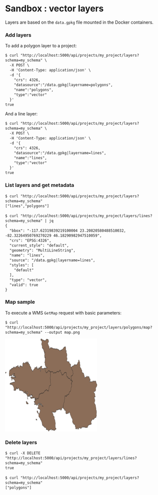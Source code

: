 # Sandbox : vector layers

Layers are based on the `data.gpkg` file mounted in the Docker containers.


### Add layers

To add a polygon layer to a project:

```` shell
$ curl "http://localhost:5000/api/projects/my_project/layers?schema=my_schema" \
  -X POST \
  -H 'Content-Type: application/json' \
  -d '{
    "crs": 4326,
    "datasource":"/data.gpkg|layername=polygons",
    "name":"polygons",
    "type":"vector"
  }'
true
````

And a line layer:

```` shell
$ curl "http://localhost:5000/api/projects/my_project/layers?schema=my_schema" \
  -X POST \
  -H 'Content-Type: application/json' \
  -d '{
    "crs": 4326,
    "datasource":"/data.gpkg|layername=lines",
    "name":"lines",
    "type":"vector"
  }'
true
````


### List layers and get metadata

```` shell
$ curl "http://localhost:5000/api/projects/my_project/layers?schema=my_schema"
["lines","polygons"]

$ curl "http://localhost:5000/api/projects/my_project/layers/lines?schema=my_schema" | jq
{
  "bbox": "-117.62319839219100004 23.20820580488510032, -82.32264950769270229 46.18290982947510059",
  "crs": "EPSG:4326",
  "current_style": "default",
  "geometry": "MultiLineString",
  "name": "lines",
  "source": "/data.gpkg|layername=lines",
  "styles": [
    "default"
  ],
  "type": "vector",
  "valid": true
}
````


### Map sample

To execute a WMS `GetMap` request with basic parameters:

```` shell
$ curl "http://localhost:5000/api/projects/my_project/layers/polygons/map?schema=my_schema" --output map.png
````

<img src="../../images/map.png" width="300">


### Delete layers

```` shell
$ curl -X DELETE "http://localhost:5000/api/projects/my_project/layers/lines?schema=my_schema"
true

$ curl "http://localhost:5000/api/projects/my_project/layers?schema=my_schema"
["polygons"]
````
